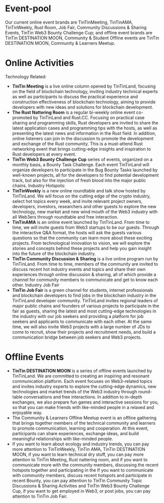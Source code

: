 # Event-pool

Our current online event brands are TinTinMeeting, TinTinAMA, TinTinWeekly, Rust Room, Job Fair, Community Discussions &amp; Sharing Events, TinTin Web3 Bounty Challenge Cup; and offline event brands are TinTin DESTINATION MOON, Community &amp; Student Offline events are TinTin DESTINATION MOON, Community &amp; Learners Meetup.

# Online Activities
Technology Related:
- **TinTin Meeting** is a live online column opened by TinTinLand, focusing on the field of blockchain technology, inviting industry technical experts as well as participants to discuss the practical experience and construction effectiveness of blockchain technology, aiming to provide developers with new ideas and solutions for blockchain development.
- **The Rust Nattering Room** is a regular bi-weekly online event co-promoted by TinTinLand and Rust.CC. Focusing on practical case sharing and programming skills, Rust developers are invited to share the latest application cases and programming tips with the hosts, as well as presenting the latest news and information in the Rust field. In addition, online listeners can join in the discussion to promote the development and exchange of the Rust community. This is a must-attend Rust networking event that brings cutting-edge insights and inspiration to Rust developers at every event.
- **TinTin Web3 Bounty Challenge Cup** series of events, organized on a monthly basis, a Bounty Task Challenge. Each event TinTinLand will organize developers to participate in the Bug Bounty Tasks launched by well-known projects, all for the developers to find potential development track, but also for the injection of fresh blood into the major public chains.
Industry Hotspots:
- **TinTinWeekly** is a new online roundtable and talk show hosted by TinTinLand. We will focus on the cutting edge of the crypto industry, select hot topics every week, and invite relevant project owners, developers, investors, researchers and other guests to explore the new technology, new market and new wind mouth of the Web3 industry with all Web3ers through roundtable and free interaction.
- **TinTinAMA** is an online event launched by TinTinLand. From time to time, we will invite guests from Web3 startups to be our guests. Through the interactive Q&A format, the hosts will ask the guests various questions so that the community can learn more about these exciting projects. From technological innovation to vision, we will explore the stories and concepts behind these projects and help you gain insight into the future of the blockchain industry.
- **TinTin Community Discussion & Sharing** is a live online program run by TinTinLand. From time to time, members of the community are invited to discuss recent hot industry events and topics and share their own experiences through online discussion & sharing, all of which provide a channel for community members to communicate and get to know each other.
Industry Job Fair
- **TinTin Job Fair** is a green channel for students, internet professionals and blockchain developers to find jobs in the blockchain industry in the TinTinLand developer community. TinTinLand invites regional leaders of major public chains and founders of various projects to participate in the fair as guests, sharing the latest and most cutting-edge technologies in the industry with our job seekers and providing a platform for job seekers and applicants to communicate with each other. At the same time, we will also invite Web3 projects with a large number of JDs to come to recruit, show their projects and recruitment needs, and build a communication bridge between job seekers and Web3 projects.

# Offline Events
- **TinTin DESTINATION MOON** is a series of offline events launched by TinTinLand. We are committed to creating an inspiring and resonant communication platform. Each event focuses on Web3-related topics and invites industry experts to explore the cutting-edge dynamics, new technologies and market trends of the Web3 industry through round-table conversations and free interactions. In addition to in-depth exchanges, we also prepare fun games and interactive sessions for you, so that you can make friends with like-minded people in a relaxed and enjoyable way.
- The Community & Learners Offline Meetup event is an offline gathering that brings together members of the technical community and learners to promote communication, learning and cooperation. At this event, participants can share experiences, exchange ideas, and build meaningful relationships with like-minded people.
- If you want to learn about ecology and industry trends, you can pay more attention to TinTinWeekly, TinTin AMA, TinTin DESTINATION MOON, if you want to learn technical dry stuff, you can pay more attention to TinTin Meeting, Rust nattering room, and if you want to communicate more with the community members, discussing the recent hotspots together and participating in the If you want to communicate with community members, discuss recent hotspots and participate in recent Bounty, you can pay attention to TinTin Community Topic Discussions & Sharing Activities and TinTin Web3 Bounty Challenge Cup, if you want to get employed in Web3, or post jobs, you can pay attention to TinTin Job Fair.
